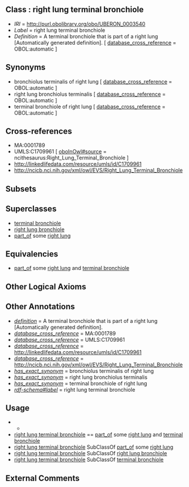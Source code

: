 
## Class : right lung terminal bronchiole

 * *IRI* = http://purl.obolibrary.org/obo/UBERON_0003540
 * *Label* = right lung terminal bronchiole
 * *Definition* = A terminal bronchiole that is part of a right lung [Automatically generated definition]. [ [database_cross_reference](../../ef/oboInOwl#hasDbXref.md) = OBOL:automatic ]

## Synonyms

 * bronchiolus terminalis of right lung [ [database_cross_reference](../../ef/oboInOwl#hasDbXref.md) = OBOL:automatic ]
 * right lung bronchiolus terminalis [ [database_cross_reference](../../ef/oboInOwl#hasDbXref.md) = OBOL:automatic ]
 * terminal bronchiole of right lung [ [database_cross_reference](../../ef/oboInOwl#hasDbXref.md) = OBOL:automatic ]

## Cross-references

 * MA:0001789
 * UMLS:C1709961 [ [oboInOwl#source](../../ce/oboInOwl#source.md) = ncithesaurus:Right_Lung_Terminal_Bronchiole ]
 * http://linkedlifedata.com/resource/umls/id/C1709961
 * http://ncicb.nci.nih.gov/xml/owl/EVS/Right_Lung_Terminal_Bronchiole

## Subsets


## Superclasses

 * [terminal bronchiole](../../UBERON/87/UBERON_0002187.md)
 * [right lung bronchiole](../../UBERON/38/UBERON_0003538.md)
 * [part_of](../../BFO/50/BFO_0000050.md) some [right lung](../../UBERON/67/UBERON_0002167.md)

## Equivalencies

 * [part_of](../../BFO/50/BFO_0000050.md) some [right lung](../../UBERON/67/UBERON_0002167.md) and [terminal bronchiole](../../UBERON/87/UBERON_0002187.md)

## Other Logical Axioms


## Other Annotations

 * *[definition](../../IAO/15/IAO_0000115.md)* = A terminal bronchiole that is part of a right lung [Automatically generated definition].
 * *[database_cross_reference](../../ef/oboInOwl#hasDbXref.md)* = MA:0001789
 * *[database_cross_reference](../../ef/oboInOwl#hasDbXref.md)* = UMLS:C1709961
 * *[database_cross_reference](../../ef/oboInOwl#hasDbXref.md)* = http://linkedlifedata.com/resource/umls/id/C1709961
 * *[database_cross_reference](../../ef/oboInOwl#hasDbXref.md)* = http://ncicb.nci.nih.gov/xml/owl/EVS/Right_Lung_Terminal_Bronchiole
 * *[has_exact_synonym](../../ym/oboInOwl#hasExactSynonym.md)* = bronchiolus terminalis of right lung
 * *[has_exact_synonym](../../ym/oboInOwl#hasExactSynonym.md)* = right lung bronchiolus terminalis
 * *[has_exact_synonym](../../ym/oboInOwl#hasExactSynonym.md)* = terminal bronchiole of right lung
 * *[rdf-schema#label](../../el/rdf-schema#label.md)* = right lung terminal bronchiole

## Usage

 * -
 * [right lung terminal bronchiole](../../UBERON/40/UBERON_0003540.md) == [part_of](../../BFO/50/BFO_0000050.md) some [right lung](../../UBERON/67/UBERON_0002167.md) and [terminal bronchiole](../../UBERON/87/UBERON_0002187.md)
 * [right lung terminal bronchiole](../../UBERON/40/UBERON_0003540.md) SubClassOf [part_of](../../BFO/50/BFO_0000050.md) some [right lung](../../UBERON/67/UBERON_0002167.md)
 * [right lung terminal bronchiole](../../UBERON/40/UBERON_0003540.md) SubClassOf [right lung bronchiole](../../UBERON/38/UBERON_0003538.md)
 * [right lung terminal bronchiole](../../UBERON/40/UBERON_0003540.md) SubClassOf [terminal bronchiole](../../UBERON/87/UBERON_0002187.md)

## External Comments

